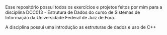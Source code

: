 Esse repositório possui todos os exercícios e projetos feitos por mim para a disciplina DCC013 - Estrutura de Dados do curso de Sistemas de Informação da Universidade Federal de Juiz de Fora.

A disciplina possui uma introdução as estruturas de dados e uso de C++